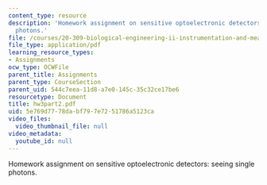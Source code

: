 ```yaml
---
content_type: resource
description: 'Homework assignment on sensitive optoelectronic detectors: seeing single
  photons.'
file: /courses/20-309-biological-engineering-ii-instrumentation-and-measurement-fall-2006/5e769d7778dabf797e7251786a5123ca_hw3part2.pdf
file_type: application/pdf
learning_resource_types:
- Assignments
ocw_type: OCWFile
parent_title: Assignments
parent_type: CourseSection
parent_uid: 544c7eea-11d8-a7e0-145c-35c32ce17be6
resourcetype: Document
title: hw3part2.pdf
uid: 5e769d77-78da-bf79-7e72-51786a5123ca
video_files:
  video_thumbnail_file: null
video_metadata:
  youtube_id: null
---
```

Homework assignment on sensitive optoelectronic detectors: seeing single photons.

